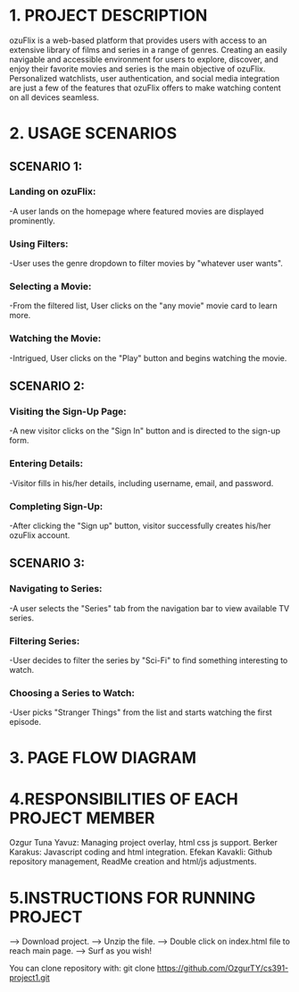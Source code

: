 # 1. PROJECT DESCRIPTION
ozuFlix is a web-based platform that provides users with access to an extensive library of films and series in a range of genres. Creating an easily navigable and accessible environment for users to explore, discover, and enjoy their favorite movies and series is the main objective of ozuFlix. Personalized watchlists, user authentication, and social media integration are just a few of the features that ozuFlix offers to make watching content on all devices seamless.

# 2. USAGE SCENARIOS

## SCENARIO 1:
### Landing on ozuFlix:
 -A user lands on the homepage where featured movies are displayed prominently.

### Using Filters: 
 -User uses the genre dropdown to filter movies by "whatever user wants".

### Selecting a Movie:
 -From the filtered list, User clicks on the "any movie" movie card to learn more.

### Watching the Movie:
 -Intrigued, User clicks on the "Play" button and begins watching the movie.

 
## SCENARIO 2:
### Visiting the Sign-Up Page:
 -A new visitor clicks on the "Sign In" button and is directed to the sign-up form.

### Entering Details: 
-Visitor fills in his/her details, including username, email, and password.

### Completing Sign-Up: 
-After clicking the "Sign up" button, visitor successfully creates his/her ozuFlix account.

## SCENARIO 3:
### Navigating to Series:
-A user selects the "Series" tab from the navigation bar to view available TV series.

### Filtering Series:
-User decides to filter the series by "Sci-Fi" to find something interesting to watch.

### Choosing a Series to Watch: 
-User picks "Stranger Things" from the list and starts watching the first episode.


# 3. PAGE FLOW DIAGRAM



# 4.RESPONSIBILITIES OF EACH PROJECT MEMBER

Ozgur Tuna Yavuz: Managing project overlay, html css js support.
Berker Karakus: Javascript coding and html integration.
Efekan Kavakli: Github repository management, ReadMe creation and html/js adjustments.





# 5.INSTRUCTIONS FOR RUNNING PROJECT

--> Download project.
--> Unzip the file.
--> Double click on index.html file to reach main page.
--> Surf as you wish!

You can clone repository with: git clone https://github.com/OzgurTY/cs391-project1.git



